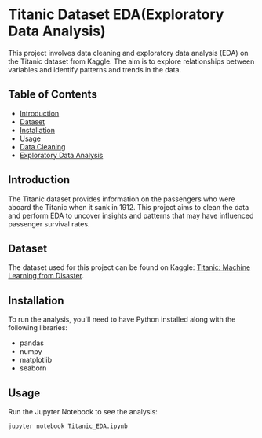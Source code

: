 # Titanic Dataset EDA(Exploratory Data Analysis)

This project involves data cleaning and exploratory data analysis (EDA) on the Titanic dataset from Kaggle. The aim is to explore relationships between variables and identify patterns and trends in the data.

## Table of Contents
- [Introduction](#introduction)
- [Dataset](#dataset)
- [Installation](#installation)
- [Usage](#usage)
- [Data Cleaning](#data-cleaning)
- [Exploratory Data Analysis](#exploratory-data-analysis)


## Introduction
The Titanic dataset provides information on the passengers who were aboard the Titanic when it sank in 1912. This project aims to clean the data and perform EDA to uncover insights and patterns that may have influenced passenger survival rates.

## Dataset
The dataset used for this project can be found on Kaggle: [Titanic: Machine Learning from Disaster](https://www.kaggle.com/c/titanic/data).

## Installation
To run the analysis, you'll need to have Python installed along with the following libraries:

- pandas
- numpy
- matplotlib
- seaborn
  
## Usage
Run the Jupyter Notebook to see the analysis:
```bash
jupyter notebook Titanic_EDA.ipynb

